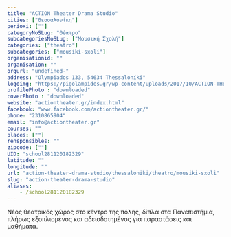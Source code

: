 ```yaml
---
title: "ACTION Theater Drama Studio"
cities: ["Θεσσαλονίκη"]
perioxi: [""]
categoryNoSLug: "Θέατρο"
subcategoriesNoSLug: ["Μουσική Σχολή"]
categories: ["theatro"]
subcategories: ["mousiki-sxoli"]
organisationid: ""
organisation: ""
orgurl: "undefined-"
address: "Olympiados 133, 54634 Thessaloníki"
logoimg: "https://pigolampides.gr/wp-content/uploads/2017/10/ACTION-THEATER-LOGO.jpg"
profilePhoto : "downloaded"
coverPhoto : "downloaded"
website: "actiontheater.gr/index.html"
facebook: "www.facebook.com/actiontheater.gr/"
phone: "2310865904"
email: "info@actiontheater.gr"
courses: ""
places: [""]
rensponsibles: ""
zipcode: [""]
UID: "school281120182329"
latitude: ""
longitude: ""
url: "action-theater-drama-studio/thessaloniki/theatro/mousiki-sxoli"
slug: "action-theater-drama-studio"
aliases:
    - /school281120182329
---
```



Νέος θεατρικός χώρος στο κέντρο της πόλης, δίπλα στα Πανεπιστήμια, πλήρως εξοπλισμένος και αδειοδοτημένος για παραστάσεις και μαθήματα.

